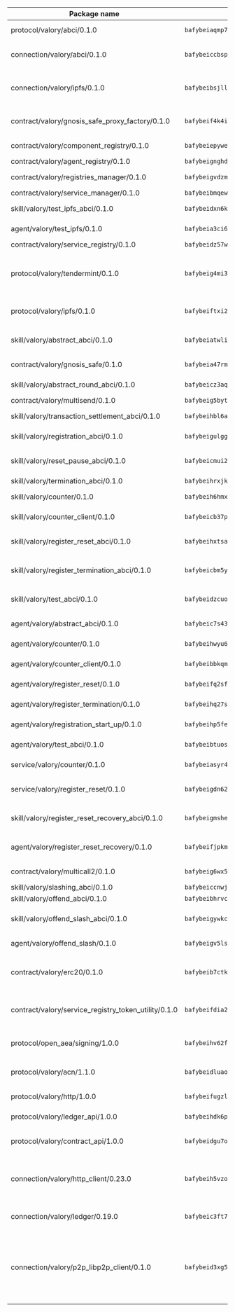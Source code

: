| Package name                                                  | Package hash                                                  | Description                                                                                                                |
| ------------------------------------------------------------- | ------------------------------------------------------------- | -------------------------------------------------------------------------------------------------------------------------- |
| protocol/valory/abci/0.1.0                                    | `bafybeiaqmp7kocbfdboksayeqhkbrynvlfzsx4uy4x6nohywnmaig4an7u` | A protocol for ABCI requests and responses.                                                                                |
| connection/valory/abci/0.1.0                                  | `bafybeiccbspy46utnpxjtfd7mvmowabrckx7nggwywhpsykluubykxisle` | connection to wrap communication with an ABCI server.                                                                      |
| connection/valory/ipfs/0.1.0                                  | `bafybeibsjllc2l62jvc4gdyv73irldlvbqlslytm4gw6xjvugcp5oylx44` | A connection responsible for uploading and downloading files from IPFS.                                                    |
| contract/valory/gnosis_safe_proxy_factory/0.1.0               | `bafybeif4k4i6jpa46m7kzxbfgh454inpyupygtoyphjvgqsfz6r7zklsau` | Gnosis Safe proxy factory (GnosisSafeProxyFactory) contract                                                                |
| contract/valory/component_registry/0.1.0                      | `bafybeiepywewigowj533f55orx7oys3kk5lgdc247p2267scqfyp4gnqle` | Component registry contract                                                                                                |
| contract/valory/agent_registry/0.1.0                          | `bafybeignghdk7oqvyg722gz66tbuj2vj4vkatguj4b6lf5fqzqxkktcke4` | Agent registry contract                                                                                                    |
| contract/valory/registries_manager/0.1.0                      | `bafybeigvdzmxq2kfizvhwu43vcjlsddkftltv53e5xc7yqnadweari3kqi` | Registries Manager contract                                                                                                |
| contract/valory/service_manager/0.1.0                         | `bafybeibmqewfh5wnayopneyv4vx35n5k7loavzmcazyevntdoskw7vasom` | Service Manager contract                                                                                                   |
| skill/valory/test_ipfs_abci/0.1.0                             | `bafybeidxn6kia3fs2efpv6wbldzvlw7gptibo6c4h45b7qdu4y5atm3vmm` | IPFS e2e testing application.                                                                                              |
| agent/valory/test_ipfs/0.1.0                                  | `bafybeia3ci6fvuk5t5pfppii2avskn24kartkxy4res6ahuguem2yf3isu` | Agent for testing the ABCI connection.                                                                                     |
| contract/valory/service_registry/0.1.0                        | `bafybeidz57wcjgkozwalzhiovroqvoluezoee4l4ltfpc7djb7gmgi5shq` | Service Registry contract                                                                                                  |
| protocol/valory/tendermint/0.1.0                              | `bafybeig4mi3vmlv5zpbjbfuzcgida6j5f2nhrpedxicmrrfjweqc5r7cra` | A protocol for communication between two AEAs to share tendermint configuration details.                                   |
| protocol/valory/ipfs/0.1.0                                    | `bafybeiftxi2qhreewgsc5wevogi7yc5g6hbcbo4uiuaibauhv3nhfcdtvm` | A protocol specification for IPFS requests and responses.                                                                  |
| skill/valory/abstract_abci/0.1.0                              | `bafybeiatwliqp42uq4g73gtpocfttum62vpmndxz72ftrgqmhvjj6zabiy` | The abci skill provides a template of an ABCI application.                                                                 |
| contract/valory/gnosis_safe/0.1.0                             | `bafybeia47rmcfevvfrnstlnouglndldkjniu5u3vdlo4s22lfzsj4kilay` | Gnosis Safe (GnosisSafeL2) contract                                                                                        |
| skill/valory/abstract_round_abci/0.1.0                        | `bafybeicz3aqginqlxfygew5mvev5rmhw5hfvgsuwqbmgaep6n2gqff222i` | abstract round-based ABCI application                                                                                      |
| contract/valory/multisend/0.1.0                               | `bafybeig5byt5urg2d2bsecufxe5ql7f4mezg3mekfleeh32nmuusx66p4y` | MultiSend contract                                                                                                         |
| skill/valory/transaction_settlement_abci/0.1.0                | `bafybeihbl6a65gqrh2tpe2os5tagnmolvvut7is3psii6zjwbbsjzfyau4` | ABCI application for transaction settlement.                                                                               |
| skill/valory/registration_abci/0.1.0                          | `bafybeigulggkmrd44xlofghtvdkpv25vtytwmaohlnk3w7rwqqsgmeq2g4` | ABCI application for common apps.                                                                                          |
| skill/valory/reset_pause_abci/0.1.0                           | `bafybeicmui2oiaemrodovrokuqmicxq2zvsyujmmwtgnfioft5y6uzvafy` | ABCI application for resetting and pausing app executions.                                                                 |
| skill/valory/termination_abci/0.1.0                           | `bafybeihrxjkb4vi437qo5egt6b4uso5gcnfzxdsrrkw4pvjfn5rcynjapu` | Termination skill.                                                                                                         |
| skill/valory/counter/0.1.0                                    | `bafybeih6hmxblmvdetbvsmkabmg4mlzmeackc4jr3cp7cetr5czckdisbu` | The ABCI Counter application example.                                                                                      |
| skill/valory/counter_client/0.1.0                             | `bafybeicb37pj26xbknovfox5hwpuh26p3p44uh32tclpj5cwpgvhbmdl4y` | A client for the ABCI counter application.                                                                                 |
| skill/valory/register_reset_abci/0.1.0                        | `bafybeihxtsadzf627ypyokqzyz5vsnkz5rqaztmk6zsuzsplehcrnwrwlu` | ABCI application for dummy skill that registers and resets                                                                 |
| skill/valory/register_termination_abci/0.1.0                  | `bafybeicbm5ysqv6x2tc4557vtuyzlx7mhw3wjpbpjhqjhi637henhqt344` | ABCI application for dummy skill that registers and resets                                                                 |
| skill/valory/test_abci/0.1.0                                  | `bafybeidzcuobynskrydak6fnu6uemuvwphwwpjrs5heyckqjjpgo6x5ptu` | ABCI application for testing the ABCI connection.                                                                          |
| agent/valory/abstract_abci/0.1.0                              | `bafybeic7s43fnnf4kb5bi7jbeakudpq32dgb2yud542a7iejul6otub7ni` | The abstract ABCI AEA - for testing purposes only.                                                                         |
| agent/valory/counter/0.1.0                                    | `bafybeihwyu6uvjj4dukqpmrba7vitlxvokskvw7cm6t6hystusfmid6liq` | The ABCI Counter example as an AEA                                                                                         |
| agent/valory/counter_client/0.1.0                             | `bafybeibbkqmoihxh52kohj43riwqpgkijtbzw7vz56muopurqymz6t7v4q` | The ABCI Counter example as an AEA                                                                                         |
| agent/valory/register_reset/0.1.0                             | `bafybeifq2sflsfvpjcolc2eqylvhxux7wvmezqjhuelyklcchpwytdchni` | Register reset to replicate Tendermint issue.                                                                              |
| agent/valory/register_termination/0.1.0                       | `bafybeihq27s7owpvqaknzrasr5cz7yerjty4ljlicgnz2gatj7o23y257i` | Register terminate to test the termination feature.                                                                        |
| agent/valory/registration_start_up/0.1.0                      | `bafybeihp5feyapulx6anbly2bf7nj6kpt6xc6nqaqwgizgphs7n5gwka2u` | Registration start-up ABCI example.                                                                                        |
| agent/valory/test_abci/0.1.0                                  | `bafybeibtuosrdsuo3d7wzymrcrifybjtbsxihng6u4sqyw6jlg5wqjtyym` | Agent for testing the ABCI connection.                                                                                     |
| service/valory/counter/0.1.0                                  | `bafybeiasyr4jy7rypa3lhxnr5a47v3jnnjsbqzbf6pfzwitf3jxvasdnje` | A set of agents incrementing a counter                                                                                     |
| service/valory/register_reset/0.1.0                           | `bafybeigdn62rruswwgotmryqikfdiduht43hg2awt3ivxrgfrx2ttzszey` | Test and debug tendermint reset mechanism.                                                                                 |
| skill/valory/register_reset_recovery_abci/0.1.0               | `bafybeigmshe4ylwnk65fsddok7jdabepqvlhlfyo33kmevhbnhqivllwsy` | ABCI application for dummy skill that registers and resets                                                                 |
| agent/valory/register_reset_recovery/0.1.0                    | `bafybeifjpkmaxkfykhfozvu6jqjdz3ovraip3mvhqxk6o6ok6e3txynhly` | Agent to showcase hard reset as a recovery mechanism.                                                                      |
| contract/valory/multicall2/0.1.0                              | `bafybeig6wx5lj3gxmkrxj2zqqbebkbvtrpflt3lqqsubf552fzye7zmwwy` | The MakerDAO multicall2 contract.                                                                                          |
| skill/valory/slashing_abci/0.1.0                              | `bafybeiccnwjl6unfdcjojxrvostrqiqyvxdr22jccffe27cdd47gnxe35a` | Slashing skill.                                                                                                            |
| skill/valory/offend_abci/0.1.0                                | `bafybeibhrvcrb3ebgrmdhclcytlwsw7ziortri7gqddd2p47uoynlyg57y` | Offend ABCI application.                                                                                                   |
| skill/valory/offend_slash_abci/0.1.0                          | `bafybeigywkctdcslpy767rrw2qgpkft5lzbmfrhbygwdvxs5wviydf6uyi` | ABCI application used in order to test the slashing abci                                                                   |
| agent/valory/offend_slash/0.1.0                               | `bafybeigv5lsk7a5unf4djpqwgwc4542ivzetp3fzbszjekyb2yjemo675m` | Offend and slash to test the slashing feature.                                                                             |
| contract/valory/erc20/0.1.0                                   | `bafybeib7ctk3deleyxayrqvropewefr2muj4kcqe3t3wscak25bjmxnqwe` | The scaffold contract scaffolds a contract to be implemented by the developer.                                             |
| contract/valory/service_registry_token_utility/0.1.0          | `bafybeifdia2y5546tvk6xzxeaqzf2n5n7dutj2hdzbgenxohaqhjtnjqm4` | The scaffold contract scaffolds a contract to be implemented by the developer.                                             |
| protocol/open_aea/signing/1.0.0                               | `bafybeihv62fim3wl2bayavfcg3u5e5cxu3b7brtu4cn5xoxd6lqwachasi` | A protocol for communication between skills and decision maker.                                                            |
| protocol/valory/acn/1.1.0                                     | `bafybeidluaoeakae3exseupaea4i3yvvk5vivyt227xshjlffywwxzcxqe` | The protocol used for envelope delivery on the ACN.                                                                        |
| protocol/valory/http/1.0.0                                    | `bafybeifugzl63kfdmwrxwphrnrhj7bn6iruxieme3a4ntzejf6kmtuwmae` | A protocol for HTTP requests and responses.                                                                                |
| protocol/valory/ledger_api/1.0.0                              | `bafybeihdk6psr4guxmbcrc26jr2cbgzpd5aljkqvpwo64bvaz7tdti2oni` | A protocol for ledger APIs requests and responses.                                                                         |
| protocol/valory/contract_api/1.0.0                            | `bafybeidgu7o5llh26xp3u3ebq3yluull5lupiyeu6iooi2xyymdrgnzq5i` | A protocol for contract APIs requests and responses.                                                                       |
| connection/valory/http_client/0.23.0                          | `bafybeih5vzo22p2umhqo52nzluaanxx7kejvvpcpdsrdymckkyvmsim6gm` | The HTTP_client connection that wraps a web-based client connecting to a RESTful API specification.                        |
| connection/valory/ledger/0.19.0                               | `bafybeic3ft7l7ca3qgnderm4xupsfmyoihgi27ukotnz7b5hdczla2enya` | A connection to interact with any ledger API and contract API.                                                             |
| connection/valory/p2p_libp2p_client/0.1.0                     | `bafybeid3xg5k2ol5adflqloy75ibgljmol6xsvzvezebsg7oudxeeolz7e` | The libp2p client connection implements a tcp connection to a running libp2p node as a traffic delegate to send/receive envelopes to/from agents in the DHT. |

